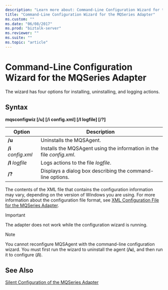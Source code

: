 ```yaml
---
description: "Learn more about: Command-Line Configuration Wizard for the MQSeries Adapter"
title: "Command-Line Configuration Wizard for the MQSeries Adapter"
ms.custom: ""
ms.date: "06/08/2017"
ms.prod: "biztalk-server"
ms.reviewer: ""
ms.suite: ""
ms.topic: "article"
---
```

# Command-Line Configuration Wizard for the MQSeries Adapter
The wizard has four options for installing, uninstalling, and logging actions.  
  
## Syntax  
 **mqsconfigwiz [/u] [/i config.xml] [/l logfile] [/?]**  
  
|Option|Description|  
|------------|-----------------|  
|**/u**|Uninstalls the MQSAgent.|  
|**/i** *config.xml*|Installs the MQSAgent using the information in the file *config.xml*.|  
|**/l** *logfile*|Logs actions to the file *logfile*.|  
|**/?**|Displays a dialog box describing the command-line options.|  
  
 The contents of the XML file that contains the configuration information may vary, depending on the version of Windows you are using. For more information about the configuration file format, see [XML Configuration File for the MQSeries Adapter](../core/xml-configuration-file-for-the-mqseries-adapter.md).  
  
> [!IMPORTANT]
>  The adapter does not work while the configuration wizard is running.  
  
> [!NOTE]
>  You cannot reconfigure MQSAgent with the command-line configuration wizard. You must first run the wizard to uninstall the agent (**/u**), and then run it to configure (**/i**).  
  
## See Also  
 [Silent Configuration of the MQSeries Adapter](../core/silent-configuration-of-the-mqseries-adapter.md)
